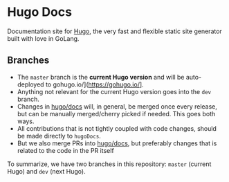 # Hugo Docs

Documentation site for [Hugo](https://github.com/gohugoio/hugo), the very fast and flexible static site generator built with love in GoLang.

## Branches

* The `master` branch is the **current Hugo version** and will be auto-deployed to gohugo.io/](https://gohugo.io/].
* Anything not relevant for the current Hugo version goes into the `dev` branch.
* Changes in [hugo/docs](https://github.com/gohugoio/hugo/tree/master/docs) will, in general, be merged once every release, but can be manually merged/cherry picked if needed. This goes both ways.
* All contributions that is not tightly coupled with code changes, should be made directly to `hugoDocs`.
* But we also merge PRs into  [hugo/docs](https://github.com/gohugoio/hugo/tree/master/docs), but preferably changes that is related to the code in the PR itself

To summarize, we have two branches in this repository: `master` (current Hugo) and `dev` (next Hugo).

